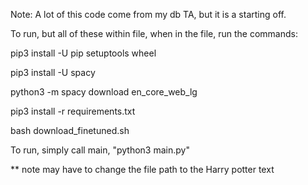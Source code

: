 Note: A lot of this code come from my db TA, but it is a starting off.


To run, but all of these within file, when in the file, run the commands:

pip3 install -U pip setuptools wheel

pip3 install -U spacy

python3 -m spacy download en_core_web_lg

pip3 install -r requirements.txt

bash download_finetuned.sh



To run, simply call main, "python3 main.py"

** note may have to change the file path to the Harry potter text
